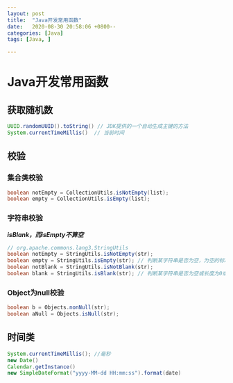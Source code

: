 ```yaml
---
layout: post
title:  "Java开发常用函数"
date:   2020-08-30 20:58:06 +0800--
categories: [Java]
tags: [Java, ]  

---
```


# Java开发常用函数

## 获取随机数

```java
UUID.randomUUID().toString() // JDK提供的一个自动生成主键的方法
System.currentTimeMillis()  // 当前时间
```

## 校验

### 集合类校验

```java
boolean notEmpty = CollectionUtils.isNotEmpty(list);
boolean empty = CollectionUtils.isEmpty(list);
```

### 字符串校验

***isBlank，而isEmpty不算空***

```java
// org.apache.commons.lang3.StringUtils
boolean notEmpty = StringUtils.isNotEmpty(str);
boolean empty = StringUtils.isEmpty(str); // 判断某字符串是否为空，为空的标准是 str==null 或 str.length()==0
boolean notBlank = StringUtils.isNotBlank(str);
boolean blank = StringUtils.isBlank(str); // 判断某字符串是否为空或长度为0或由空白符(whitespace) 构成
```

### Object为null校验

```java
boolean b = Objects.nonNull(str);
boolean aNull = Objects.isNull(str);
```

## 时间类

```java
System.currentTimeMillis(); //毫秒
new Date()
Calendar.getInstance()
new SimpleDateFormat("yyyy-MM-dd HH:mm:ss").format(date)
```

